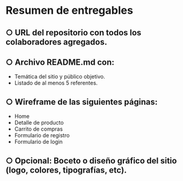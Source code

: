# Resumen de entregables

## ○ URL del repositorio con todos los colaboradores agregados.

## ○ Archivo README.md con:
 - Temática del sitio y público objetivo.
 - Listado de al menos 5 referentes.
  
## ○ Wireframe de las siguientes páginas:
  - Home
  - Detalle de producto
  - Carrito de compras
  - Formulario de registro
  - Formulario de login
  
## ○ Opcional: Boceto o diseño gráfico del sitio (logo, colores, tipografías, etc).
